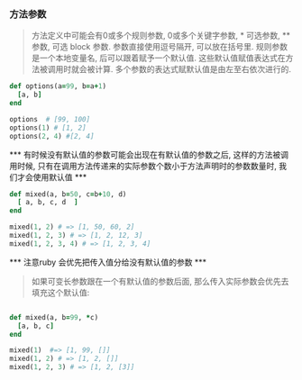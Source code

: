 ### 方法参数

> 方法定义中可能会有0或多个规则参数, 0或多个关键字参数, * 可选参数, ** 参数, 可选 block 参数. 参数直接使用逗号隔开, 可以放在括号里. 规则参数是一个本地变量名, 后可以跟着赋予一个默认值. 这些默认值赋值表达式在方法被调用时就会被计算. 多个参数的表达式赋默认值是由左至右依次进行的.

```ruby
def options(a=99, b=a+1)
  [a, b]
end

options  # [99, 100]
options(1) # [1, 2]
options(2, 4) #[2, 4]

```

*** 有时候没有默认值的参数可能会出现在有默认值的参数之后, 这样的方法被调用时候, 只有在调用方法传递来的实际参数个数小于方法声明时的参数数量时, 我们才会使用默认值 ***

```ruby
def mixed(a, b=50, c=b+10, d) 
  [ a, b, c, d  ]
end

mixed(1, 2) # => [1, 50, 60, 2] 
mixed(1, 2, 3) # => [1, 2, 12, 3] 
mixed(1, 2, 3, 4) # => [1, 2, 3, 4]
```

*** 注意ruby 会优先把传入值分给没有默认值的参数 ***

> 如果可变长参数跟在一个有默认值的参数后面, 那么传入实际参数会优先去填充这个默认值:
```ruby

def mixed(a, b=99, *c)
  [a, b, c]
end

mixed(1)  #=> [1, 99, []]
mixed(1, 2) # => [1, 2, []]
mixed(1, 2, 3) # => [1, 2, [3]]

```
